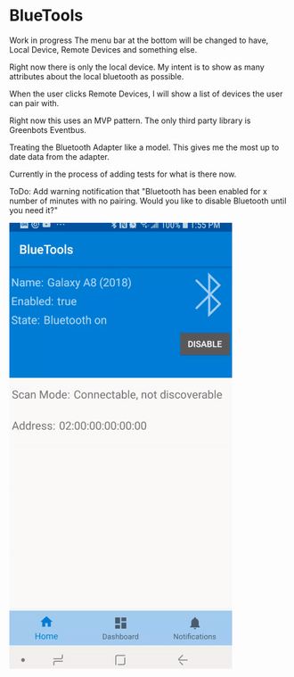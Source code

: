 # BlueTools

Work in progress
The menu bar at the bottom will be changed to have, Local Device, Remote Devices and something else.

Right now there is only the local device.  My intent is to show as many attributes about the local bluetooth as possible.

When the user clicks Remote Devices, I will show a list of devices the user can pair with. 

Right now this uses an MVP pattern. 
The only third party library is Greenbots Eventbus.

Treating the Bluetooth Adapter like a model.  This gives me the most up to date data from the adapter.

Currently in the process of adding tests for what is there now. 

ToDo: Add warning notification that "Bluetooth has been enabled for x number of minutes with no pairing.  Would you like to disable Bluetooth until you need it?"


[![BlueTools](https://github.com/bordercitycoder/BlueTools/blob/master/app/images/bluetools2.gif?branch=master)](https://github.com/bordercitycoder/BlueTools/blob/master/app/images/bluetools2.gif)
